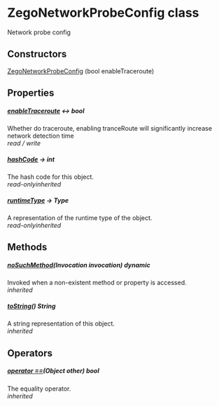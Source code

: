 


# ZegoNetworkProbeConfig class









<p>Network probe config</p>




## Constructors

[ZegoNetworkProbeConfig](../zego_uikit_prebuilt_live_audio_room/ZegoNetworkProbeConfig/ZegoNetworkProbeConfig.md) (bool enableTraceroute)

   


## Properties

##### [enableTraceroute](../zego_uikit_prebuilt_live_audio_room/ZegoNetworkProbeConfig/enableTraceroute.md) &#8596; bool



Whether do traceroute, enabling tranceRoute will significantly increase network detection time  
_<span class="feature">read / write</span>_



##### [hashCode](../zego_uikit_prebuilt_live_audio_room/ZegoNetworkProbeConfig/hashCode.md) &#8594; int



The hash code for this object.  
_<span class="feature">read-only</span><span class="feature">inherited</span>_



##### [runtimeType](../zego_uikit_prebuilt_live_audio_room/ZegoNetworkProbeConfig/runtimeType.md) &#8594; Type



A representation of the runtime type of the object.  
_<span class="feature">read-only</span><span class="feature">inherited</span>_





## Methods

##### [noSuchMethod](../zego_uikit_prebuilt_live_audio_room/ZegoNetworkProbeConfig/noSuchMethod.md)(Invocation invocation) dynamic



Invoked when a non-existent method or property is accessed.  
_<span class="feature">inherited</span>_



##### [toString](../zego_uikit_prebuilt_live_audio_room/ZegoNetworkProbeConfig/toString.md)() String



A string representation of this object.  
_<span class="feature">inherited</span>_





## Operators

##### [operator ==](../zego_uikit_prebuilt_live_audio_room/ZegoNetworkProbeConfig/operator_equals.md)(Object other) bool



The equality operator.  
_<span class="feature">inherited</span>_















